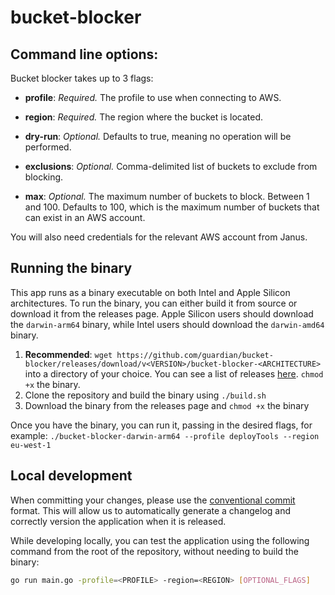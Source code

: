 # bucket-blocker

## Command line options:

Bucket blocker takes up to 3 flags:

- **profile**: _Required._ The profile to use when connecting to AWS.

- **region**: _Required._ The region where the bucket is located.

- **dry-run**: _Optional._ Defaults to true, meaning no operation will be performed.

- **exclusions**: _Optional._ Comma-delimited list of buckets to exclude from blocking.

- **max**: _Optional._ The maximum number of buckets to block. Between 1 and 100. Defaults to 100, which is the maximum number of buckets that can exist in an AWS account.

You will also need credentials for the relevant AWS account from Janus.

## Running the binary

This app runs as a binary executable on both Intel and Apple Silicon architectures. To run the binary, you can either build it from source or download it from the releases page. Apple Silicon users should download the `darwin-arm64` binary, while Intel users should download the `darwin-amd64` binary.

1. **Recommended**: `wget https://github.com/guardian/bucket-blocker/releases/download/v<VERSION>/bucket-blocker-<ARCHITECTURE>`
   into a directory of your choice. You can see a list of releases
   [here](https://github.com/guardian/bucket-blocker/releases). `chmod +x` the binary.
2. Clone the repository and build the binary using `./build.sh`
3. Download the binary from the releases page and `chmod +x` the binary

Once you have the binary, you can run it, passing in the desired flags, for example:
`./bucket-blocker-darwin-arm64 --profile deployTools --region eu-west-1`

## Local development

<!-- TODO enforce conventional commits via GHA-->

When committing your changes, please use the [conventional commit](https://www.conventionalcommits.org/en/v1.0.0/#summary) format. This will allow us to automatically generate a changelog and correctly version the application when it is released.

While developing locally, you can test the application using the following command from the root of the repository,
without needing to build the binary:

```bash
go run main.go -profile=<PROFILE> -region=<REGION> [OPTIONAL_FLAGS]
```
